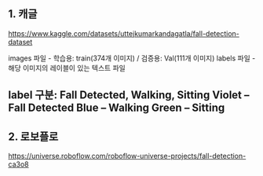 ## 1. 캐글
https://www.kaggle.com/datasets/uttejkumarkandagatla/fall-detection-dataset

images 파일 - 학습용: train(374개 이미지) / 검증용: Val(111개 이미지)
labels 파일 - 해당 이미지의 레이블이 있는 텍스트 파일

label 구분: Fall Detected, Walking, Sitting
    Violet – Fall Detected
    Blue – Walking
    Green – Sitting
------------------------------------------------------------------------------------
## 2. 로보플로 
https://universe.roboflow.com/roboflow-universe-projects/fall-detection-ca3o8

